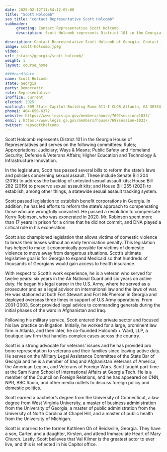 ```yaml
---
date: 2025-02-12T11:54:12-05:00
title: "Scott Holcomb"
seo_title: "contact Representative Scott Holcomb"
subheader:
     greeting: Contact Representative Scott Holcomb
     description: Scott Holcomb represents District 101 in the Georgia House of Representatives and serves on the following committees Rules; Appropriations; Judiciary; Ways & Means; Public Safety and Homeland Security; Defense & Veterans Affairs; Higher Education and Technology & Infrastructure Innovation.

description: Contact Representative Scott Holcomb of Georgia. Contact information for Scott Holcomb includes email address, phone number, and mailing address.
image: scott-holcomb.jpeg
video:
url: /states/georgia/scott-holcomb/
weight: 1
layout: course_home

####candidate
name: Scott Holcomb
state: Georgia
party: Democratic
role: Representative
inoffice: current
elected: 2025
mailing1: 309 State Capitol Building Room 511-I CLOB Atlanta, GA 30334
phone1: 404-656-6372
website: https://www.legis.ga.gov/members/house/769?session=1033/
email : https://www.legis.ga.gov/members/house/769?session=1033/
twitter: repscottholcomb
---
```

Scott Holcomb represents District 101 in the Georgia House of Representatives and serves
on the following committees: Rules; Appropriations; Judiciary; Ways & Means; Public
Safety and Homeland Security; Defense & Veterans Affairs; Higher Education and
Technology & Infrastructure Innovation.

In the legislature, Scott has passed several bills to reform the state’s laws and policies
concerning sexual assault. These include Senate Bill 304 (2016) to address the backlog of
untested sexual assault kits; House Bill 282 (2019) to preserve sexual assault kits; and
House Bill 255 (2021) to establish, among other things, a statewide sexual assault tracking
system.

Scott passed legislation to establish benefit corporations in Georgia. In addition, he has led
efforts to reform the state’s approach to compensating those who are wrongfully convicted.
He passed a resolution to compensate Kerry Robinson, who was exonerated in 2020. Mr.
Robinson spent more than 17 years in prison for a crime that he did not commit, and DNA
played a critical role in his exoneration.

Scott also championed legislation that allows victims of domestic violence to break their
leases without an early termination penalty. This legislation has helped to make it
economically possible for victims of domestic violence to move away from dangerous
situations.
Scott’s ultimate legislative goal is for Georgia to expand Medicaid so that hundreds of
thousands of Georgians would gain access to health insurance.

With respect to Scott’s work experience, he is a veteran who served for twelve years: six
years in the Air National Guard and six years on active duty. He began his legal career in the
U.S. Army, where he served as a prosecutor and as a legal advisor on international law and
the laws of war. He was stationed at both Fort Stewart and Fort McPherson in Georgia and
deployed overseas three times in support of U.S Army operations. From 2001-2003, Scott provided legal advice to commanding generals during the initial phases of the wars in Afghanistan and Iraq.

Following his military service, Scott entered the private sector and focused his law practice
on litigation. Initially, he worked for a large, prominent law firm in Atlanta, and then later,
he co-founded Holcomb + Ward, LLP, a boutique law firm that handles complex cases
across the country.

Scott is a strong advocate for veterans’ issues and he has provided pro bono representation
to veterans and their families since leaving active duty. He serves on the Military Legal
Assistance Committee of the State Bar of Georgia and he is a member of Iraq and
Afghanistan Veterans of America, the American Legion, and Veterans of Foreign Wars.
Scott taught part-time at the Sam Nunn School of International Affairs at Georgia Tech. He
is a member of the Council on Foreign Relations, and he has appeared on CNN, NPR, BBC
Radio, and other media outlets to discuss foreign policy and domestic politics.

Scott earned a bachelor’s degree from the University of Connecticut, a law degree from
West Virginia University, a master of business administration from the University of
Georgia, a master of public administration from the University of North Carolina at Chapel
Hill, and a master of public health from the University of Michigan.

Scott is married to the former Kathleen Oh of Reidsville, Georgia. They have a son, Carter,
and a daughter, Kirsten, and attend Immaculate Heart of Mary Church.
Lastly, Scott believes that Val Kilmer is the greatest actor to ever live, and this is reflected in
his Capitol office.
